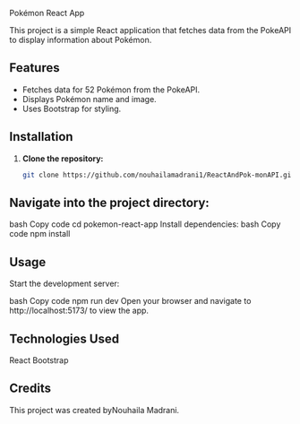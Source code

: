  Pokémon React App

This project is a simple React application that fetches data from the PokeAPI to display information about Pokémon.

## Features

- Fetches data for 52 Pokémon from the PokeAPI.
- Displays Pokémon name and image.
- Uses Bootstrap for styling.

## Installation

1. **Clone the repository:**

   ```bash
   git clone https://github.com/nouhailamadrani1/ReactAndPok-monAPI.git
## Navigate into the project directory:

 bash
Copy code
cd pokemon-react-app
Install dependencies:
 bash
Copy code
npm install

## Usage
Start the development server:

 bash
Copy code
npm run dev
Open your browser and navigate to http://localhost:5173/ to view the app.

## Technologies Used
React
Bootstrap

## Credits
This project was created byNouhaila Madrani.

